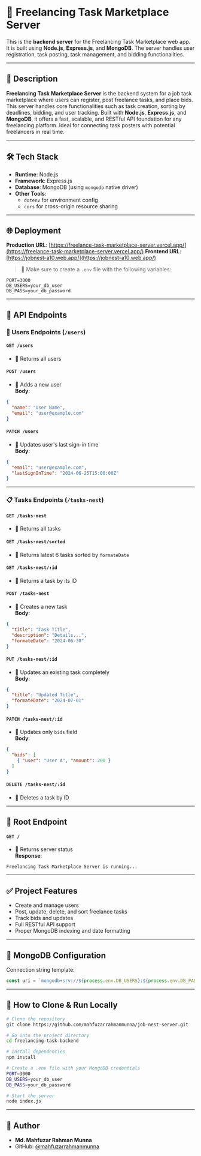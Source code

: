 # 🚀 Freelancing Task Marketplace Server

This is the **backend server** for the Freelancing Task Marketplace web app. It is built using **Node.js**, **Express.js**, and **MongoDB**. The server handles user registration, task posting, task management, and bidding functionalities.

---

## 🧾 Description

**Freelancing Task Marketplace Server** is the backend system for a job task marketplace where users can register, post freelance tasks, and place bids. This server handles core functionalities such as task creation, sorting by deadlines, bidding, and user tracking. Built with **Node.js**, **Express.js**, and **MongoDB**, it offers a fast, scalable, and RESTful API foundation for any freelancing platform. Ideal for connecting task posters with potential freelancers in real time.


---

## 🛠️ Tech Stack

- **Runtime**: Node.js  
- **Framework**: Express.js  
- **Database**: MongoDB (using `mongodb` native driver)  
- **Other Tools**:  
  - `dotenv` for environment config  
  - `cors` for cross-origin resource sharing  

---

## 🌐 Deployment

**Production URL**: [https://freelance-task-marketplace-server.vercel.app/](https://freelance-task-marketplace-server.vercel.app/)
**Frontend URL**: [https://jobnest-a10.web.app/](https://jobnest-a10.web.app/)

> 🔐 Make sure to create a `.env` file with the following variables:

```env
PORT=3000
DB_USERS=your_db_user
DB_PASS=your_db_password
```

---

## 🔑 API Endpoints

### 👤 Users Endpoints (`/users`)

#### `GET /users`
- 📌 Returns all users

#### `POST /users`
- 📌 Adds a new user  
**Body**:
```json
{
  "name": "User Name",
  "email": "user@example.com"
}
```

#### `PATCH /users`
- 📌 Updates user's last sign-in time  
**Body**:
```json
{
  "email": "user@example.com",
  "lastSignInTime": "2024-06-25T15:00:00Z"
}
```

---

### 📋 Tasks Endpoints (`/tasks-nest`)

#### `GET /tasks-nest`
- 📌 Returns all tasks

#### `GET /tasks-nest/sorted`
- 📌 Returns latest 6 tasks sorted by `formateDate`

#### `GET /tasks-nest/:id`
- 📌 Returns a task by its ID

#### `POST /tasks-nest`
- 📌 Creates a new task  
**Body**:
```json
{
  "title": "Task Title",
  "description": "Details...",
  "formateDate": "2024-06-30"
}
```

#### `PUT /tasks-nest/:id`
- 📌 Updates an existing task completely  
**Body**:
```json
{
  "title": "Updated Title",
  "formateDate": "2024-07-01"
}
```

#### `PATCH /tasks-nest/:id`
- 📌 Updates only `bids` field  
**Body**:
```json
{
  "bids": [
    { "user": "User A", "amount": 200 }
  ]
}
```

#### `DELETE /tasks-nest/:id`
- 📌 Deletes a task by ID

---

## 🚦 Root Endpoint

#### `GET /`
- 📌 Returns server status  
**Response**:
```
Freelancing Task Marketplace Server is running...
```

---

## ✅ Project Features

- Create and manage users
- Post, update, delete, and sort freelance tasks
- Track bids and updates
- Full RESTful API support
- Proper MongoDB indexing and date formatting

---

## 🧪 MongoDB Configuration

Connection string template:
```js
const uri = `mongodb+srv://${process.env.DB_USERS}:${process.env.DB_PASS}@cluster0.xf1yv4o.mongodb.net/?retryWrites=true&w=majority&appName=Cluster0`
```

---

## 🚀 How to Clone & Run Locally

```bash
# Clone the repository
git clone https://github.com/mahfuzarrahmanmunna/job-nest-server.git

# Go into the project directory
cd freelancing-task-backend

# Install dependencies
npm install

# Create a .env file with your MongoDB credentials
PORT=3000
DB_USERS=your_db_user
DB_PASS=your_db_password

# Start the server
node index.js
```

---

## 🔗 Author

- **Md. Mahfuzar Rahman Munna**  
- GitHub: [@mahfuzarrahmanmunna](https://github.com/mahfuzarrahmanmunna)

